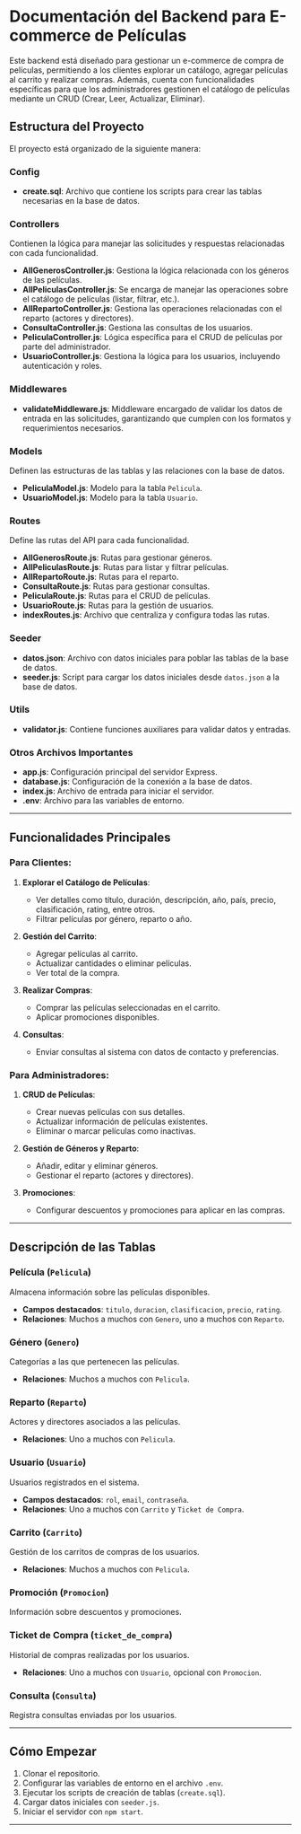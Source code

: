 # Documentación del Backend para E-commerce de Películas

Este backend está diseñado para gestionar un e-commerce de compra de películas, permitiendo a los clientes explorar un catálogo, agregar películas al carrito y realizar compras. Además, cuenta con funcionalidades específicas para que los administradores gestionen el catálogo de películas mediante un CRUD (Crear, Leer, Actualizar, Eliminar).

## Estructura del Proyecto

El proyecto está organizado de la siguiente manera:

### **Config**
- **create.sql**: Archivo que contiene los scripts para crear las tablas necesarias en la base de datos.

### **Controllers**
Contienen la lógica para manejar las solicitudes y respuestas relacionadas con cada funcionalidad.
- **AllGenerosController.js**: Gestiona la lógica relacionada con los géneros de las películas.
- **AllPeliculasController.js**: Se encarga de manejar las operaciones sobre el catálogo de películas (listar, filtrar, etc.).
- **AllRepartoController.js**: Gestiona las operaciones relacionadas con el reparto (actores y directores).
- **ConsultaController.js**: Gestiona las consultas de los usuarios.
- **PeliculaController.js**: Lógica específica para el CRUD de películas por parte del administrador.
- **UsuarioController.js**: Gestiona la lógica para los usuarios, incluyendo autenticación y roles.

### **Middlewares**
- **validateMiddleware.js**: Middleware encargado de validar los datos de entrada en las solicitudes, garantizando que cumplen con los formatos y requerimientos necesarios.

### **Models**
Definen las estructuras de las tablas y las relaciones con la base de datos.
- **PeliculaModel.js**: Modelo para la tabla `Pelicula`.
- **UsuarioModel.js**: Modelo para la tabla `Usuario`.

### **Routes**
Define las rutas del API para cada funcionalidad.
- **AllGenerosRoute.js**: Rutas para gestionar géneros.
- **AllPeliculasRoute.js**: Rutas para listar y filtrar películas.
- **AllRepartoRoute.js**: Rutas para el reparto.
- **ConsultaRoute.js**: Rutas para gestionar consultas.
- **PeliculaRoute.js**: Rutas para el CRUD de películas.
- **UsuarioRoute.js**: Rutas para la gestión de usuarios.
- **indexRoutes.js**: Archivo que centraliza y configura todas las rutas.

### **Seeder**
- **datos.json**: Archivo con datos iniciales para poblar las tablas de la base de datos.
- **seeder.js**: Script para cargar los datos iniciales desde `datos.json` a la base de datos.

### **Utils**
- **validator.js**: Contiene funciones auxiliares para validar datos y entradas.

### Otros Archivos Importantes
- **app.js**: Configuración principal del servidor Express.
- **database.js**: Configuración de la conexión a la base de datos.
- **index.js**: Archivo de entrada para iniciar el servidor.
- **.env**: Archivo para las variables de entorno.

---

## Funcionalidades Principales

### Para Clientes:
1. **Explorar el Catálogo de Películas**:
   - Ver detalles como título, duración, descripción, año, país, precio, clasificación, rating, entre otros.
   - Filtrar películas por género, reparto o año.

2. **Gestión del Carrito**:
   - Agregar películas al carrito.
   - Actualizar cantidades o eliminar películas.
   - Ver total de la compra.

3. **Realizar Compras**:
   - Comprar las películas seleccionadas en el carrito.
   - Aplicar promociones disponibles.

4. **Consultas**:
   - Enviar consultas al sistema con datos de contacto y preferencias.

### Para Administradores:
1. **CRUD de Películas**:
   - Crear nuevas películas con sus detalles.
   - Actualizar información de películas existentes.
   - Eliminar o marcar películas como inactivas.

2. **Gestión de Géneros y Reparto**:
   - Añadir, editar y eliminar géneros.
   - Gestionar el reparto (actores y directores).

3. **Promociones**:
   - Configurar descuentos y promociones para aplicar en las compras.

---

## Descripción de las Tablas

### Película (`Pelicula`)
Almacena información sobre las películas disponibles.
- **Campos destacados**: `titulo`, `duracion`, `clasificacion`, `precio`, `rating`.
- **Relaciones**: Muchos a muchos con `Genero`, uno a muchos con `Reparto`.

### Género (`Genero`)
Categorías a las que pertenecen las películas.
- **Relaciones**: Muchos a muchos con `Pelicula`.

### Reparto (`Reparto`)
Actores y directores asociados a las películas.
- **Relaciones**: Uno a muchos con `Pelicula`.

### Usuario (`Usuario`)
Usuarios registrados en el sistema.
- **Campos destacados**: `rol`, `email`, `contraseña`.
- **Relaciones**: Uno a muchos con `Carrito` y `Ticket de Compra`.

### Carrito (`Carrito`)
Gestión de los carritos de compras de los usuarios.
- **Relaciones**: Muchos a muchos con `Pelicula`.

### Promoción (`Promocion`)
Información sobre descuentos y promociones.

### Ticket de Compra (`ticket_de_compra`)
Historial de compras realizadas por los usuarios.
- **Relaciones**: Uno a muchos con `Usuario`, opcional con `Promocion`.

### Consulta (`Consulta`)
Registra consultas enviadas por los usuarios.

---

## Cómo Empezar

1. Clonar el repositorio.
2. Configurar las variables de entorno en el archivo `.env`.
3. Ejecutar los scripts de creación de tablas (`create.sql`).
4. Cargar datos iniciales con `seeder.js`.
5. Iniciar el servidor con `npm start`.

---

